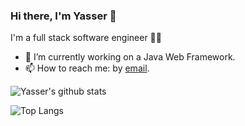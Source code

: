 ### Hi there, I'm Yasser :wave:



I'm a full stack software engineer :man_technologist:
- :telescope: I’m currently working on a Java Web Framework.
- :mailbox: How to reach me: by [email](mailto:yasser.hollo@gmail.com).

![Yasser's github stats](https://github-readme-stats.vercel.app/api?username=n2bLe&count_private=true&show_icons=true&theme=dracula&hide=issues)

![Top Langs](https://github-readme-stats.vercel.app/api/top-langs/?username=n2bLe&layout=compact&show_icons=true&theme=dracula&hide=issues&card_width=445&exclude_repo=Coursera_Machine_Learning,ProjectEuler)
